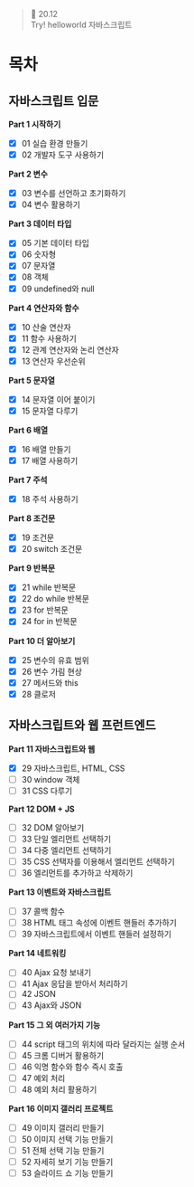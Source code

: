 ﻿> 👑  20.12<br>
> Try! helloworld 자바스크립트

# 목차

## 자바스크립트 입문

**Part 1 시작하기**<br>
- [x]  01 실습 환경 만들기
- [x]  02 개발자 도구 사용하기

**Part 2 변수**<br>
- [x] 03 변수를 선언하고 초기화하기
- [x] 04 변수 활용하기

**Part 3 데이터 타입**<br>
- [x] 05 기본 데이터 타입
- [x] 06 숫자형
- [x] 07 문자열
- [x] 08 객체
- [x] 09 undefined와 null

**Part 4 연산자와 함수**<br>
- [x] 10 산술 연산자
- [x] 11 함수 사용하기
- [x] 12 관계 연산자와 논리 연산자
- [x] 13 연산자 우선순위

**Part 5 문자열**<br>
- [x] 14 문자열 이어 붙이기
- [x] 15 문자열 다루기

**Part 6 배열**<br>
- [x] 16 배열 만들기
- [x] 17 배열 사용하기

**Part 7 주석**<br>
- [x] 18 주석 사용하기

**Part 8 조건문**<br>
- [x] 19 조건문
- [x] 20 switch 조건문

**Part 9 반복문**<br>
- [x] 21 while 반복문
- [x] 22 do while 반복문
- [x] 23 for 반복문
- [x] 24 for in 반복문

**Part 10 더 알아보기**<br>
- [x] 25 변수의 유효 범위
- [x] 26 변수 가림 현상
- [x] 27 메서드와 this
- [x] 28 클로저

## 자바스크립트와 웹 프런트엔드

**Part 11 자바스크립트와 웹**<br>
- [x] 29 자바스크립트, HTML, CSS
- [ ] 30 window 객체
- [ ] 31 CSS 다루기

**Part 12 DOM + JS**<br>
- [ ] 32 DOM 알아보기
- [ ] 33 단일 엘리먼트 선택하기
- [ ] 34 다중 엘리먼트 선택하기
- [ ] 35 CSS 선택자를 이용해서 엘리먼트 선택하기
- [ ] 36 엘리먼트를 추가하고 삭제하기

**Part 13 이벤트와 자바스크립트**<br>
- [ ] 37 콜백 함수
- [ ] 38 HTML 태그 속성에 이벤트 핸들러 추가하기
- [ ] 39 자바스크립트에서 이벤트 핸들러 설정하기

**Part 14 네트워킹**<br>
- [ ] 40 Ajax 요청 보내기
- [ ] 41 Ajax 응답을 받아서 처리하기
- [ ] 42 JSON
- [ ] 43 Ajax와 JSON

**Part 15 그 외 여러가지 기능**<br>
- [ ] 44 script 태그의 위치에 따라 달라지는 실행 순서
- [ ] 45 크롬 디버거 활용하기
- [ ] 46 익명 함수와 함수 즉시 호출
- [ ] 47 예외 처리
- [ ] 48 예외 처리 활용하기

**Part 16 이미지 갤러리 프로젝트**<br>
- [ ] 49 이미지 갤러리 만들기
- [ ] 50 이미지 선택 기능 만들기
- [ ] 51 전체 선택 기능 만들기
- [ ] 52 자세히 보기 기능 만들기
- [ ] 53 슬라이드 쇼 기능 만들기